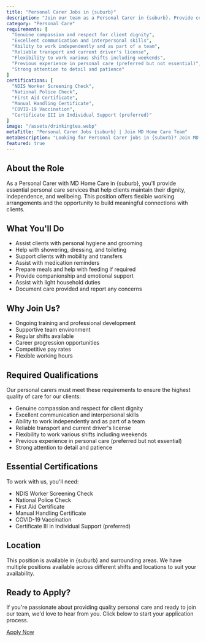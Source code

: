 ```yaml
---
title: "Personal Carer Jobs in {suburb}"
description: "Join our team as a Personal Carer in {suburb}. Provide compassionate, personalized care and support to help clients maintain their dignity and independence."
category: "Personal Care"
requirements: [
  "Genuine compassion and respect for client dignity",
  "Excellent communication and interpersonal skills",
  "Ability to work independently and as part of a team",
  "Reliable transport and current driver's license",
  "Flexibility to work various shifts including weekends",
  "Previous experience in personal care (preferred but not essential)",
  "Strong attention to detail and patience"
]
certifications: [
  "NDIS Worker Screening Check",
  "National Police Check",
  "First Aid Certificate",
  "Manual Handling Certificate",
  "COVID-19 Vaccination",
  "Certificate III in Individual Support (preferred)"
]
image: "/assets/drinkingtea.webp"
metaTitle: "Personal Carer Jobs {suburb} | Join MD Home Care Team"
metaDescription: "Looking for Personal Carer jobs in {suburb}? Join MD Home Care's team of dedicated personal carers. Flexible hours, competitive pay, and ongoing support provided."
featured: true
---
```


## About the Role

As a Personal Carer with MD Home Care in {suburb}, you'll provide essential personal care services that help clients maintain their dignity, independence, and wellbeing. This position offers flexible working arrangements and the opportunity to build meaningful connections with clients.

## What You'll Do

- Assist clients with personal hygiene and grooming
- Help with showering, dressing, and toileting
- Support clients with mobility and transfers
- Assist with medication reminders
- Prepare meals and help with feeding if required
- Provide companionship and emotional support
- Assist with light household duties
- Document care provided and report any concerns

## Why Join Us?

- Ongoing training and professional development
- Supportive team environment
- Regular shifts available
- Career progression opportunities
- Competitive pay rates
- Flexible working hours

## Required Qualifications

Our personal carers must meet these requirements to ensure the highest quality of care for our clients:

- Genuine compassion and respect for client dignity
- Excellent communication and interpersonal skills
- Ability to work independently and as part of a team
- Reliable transport and current driver's license
- Flexibility to work various shifts including weekends
- Previous experience in personal care (preferred but not essential)
- Strong attention to detail and patience

## Essential Certifications

To work with us, you'll need:

- NDIS Worker Screening Check
- National Police Check
- First Aid Certificate
- Manual Handling Certificate
- COVID-19 Vaccination
- Certificate III in Individual Support (preferred)

## Location

This position is available in {suburb} and surrounding areas. We have multiple positions available across different shifts and locations to suit your availability.

## Ready to Apply?

If you're passionate about providing quality personal care and ready to join our team, we'd love to hear from you. Click below to start your application process.

[Apply Now](/contact) 